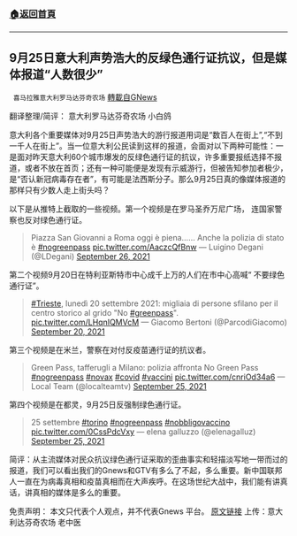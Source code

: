 ###  [:house:返回首頁](https://github.com/ourhimalayas/txt)
---


## 9月25日意大利声势浩大的反绿色通行证抗议，但是媒体报道“人数很少”
` 喜马拉雅意大利罗马达芬奇农场` [轉載自GNews](https://gnews.org/zh-hans/1559093/)

翻译整理/简评： 意大利罗马达芬奇农场  小白鸽

意大利各个重要媒体对9月25日声势浩大的游行报道用词是“数百人在街上”,“不到一千人在街上”。当一位意大利公民读到这样的报道，会面对以下两种可能性：一是面对昨天意大利60个城市爆发的反绿色通行证的抗议，许多重要报纸选择不报道，或者不放在首页；还有一种可能便是发现有示威游行，但被告知参加者极少，是“否认新冠病毒存在者”，有可能是法西斯分子。那么9月25日真的像媒体报道的那样只有少数人走上街头吗？

以下是从推特上截取的一些视频。第一个视频是在罗马圣乔万尼广场， 连国家警察也反对绿色通行证。



> Piazza San Giovanni a Roma oggi è piena…… Anche la polizia di stato è [#nogreenpass](https://twitter.com/hashtag/nogreenpass?src=hash&amp;ref_src=twsrc%5Etfw) [pic.twitter.com/AaczcQfBnw](https://t.co/AaczcQfBnw)
> — Luigino Degani (@LDegani) [September 26, 2021](https://twitter.com/LDegani/status/1441917479060754437?ref_src=twsrc%5Etfw)



第二个视频9月20日在特利亚斯特市中心成千上万的人们在市中心高喊“ 不要绿色通行证”。



> [#Trieste](https://twitter.com/hashtag/Trieste?src=hash&amp;ref_src=twsrc%5Etfw), lunedì 20 settembre 2021: migliaia di persone sfilano per il centro storico al grido "No [#greenpass](https://twitter.com/hashtag/greenpass?src=hash&amp;ref_src=twsrc%5Etfw)". [pic.twitter.com/LHqnIQMVcM](https://t.co/LHqnIQMVcM)
> — Giacomo Bertoni (@ParcodiGiacomo) [September 20, 2021](https://twitter.com/ParcodiGiacomo/status/1440008528404549633?ref_src=twsrc%5Etfw)



第三个视频是在米兰，警察在对付反疫苗通行证的抗议者。



> Green Pass, tafferugli a Milano: polizia affronta No Green Pass [#nogreenpass](https://twitter.com/hashtag/nogreenpass?src=hash&amp;ref_src=twsrc%5Etfw) [#novax](https://twitter.com/hashtag/novax?src=hash&amp;ref_src=twsrc%5Etfw) [#covid](https://twitter.com/hashtag/covid?src=hash&amp;ref_src=twsrc%5Etfw) [#vaccini](https://twitter.com/hashtag/vaccini?src=hash&amp;ref_src=twsrc%5Etfw) [pic.twitter.com/cnriOd34a6](https://t.co/cnriOd34a6)
> — Local Team (@localteamtv) [September 25, 2021](https://twitter.com/localteamtv/status/1441796564725477376?ref_src=twsrc%5Etfw)



第四个视频是在都灵，9月25日反强制绿色通行证。



> 25 settembre [#torino](https://twitter.com/hashtag/torino?src=hash&amp;ref_src=twsrc%5Etfw) [#nogreenpass](https://twitter.com/hashtag/nogreenpass?src=hash&amp;ref_src=twsrc%5Etfw) [#nobbligovaccino](https://twitter.com/hashtag/nobbligovaccino?src=hash&amp;ref_src=twsrc%5Etfw) [pic.twitter.com/0CssPdcVxy](https://t.co/0CssPdcVxy)
> — elena galluzzo (@elenagalluz) [September 25, 2021](https://twitter.com/elenagalluz/status/1441896039762448385?ref_src=twsrc%5Etfw)



简评：从主流媒体对民众抗议绿色通行证采取的歪曲事实和轻描淡写地一带而过的报道，我们可以看出我们的Gnews和GTV有多么了不起，多么重要。新中国联邦人一直在为病毒真相和疫苗真相而在大声疾呼。在这场世纪大战中，我们能有讲真话，讲真相的媒体是多么的重要。

免责声明： 本文只代表个人观点，并不代表Gnews 平台。
[原文链接](https://www.lindipendente.online/2021/09/26/no-green-pass-ieri-manifestazioni-imponenti-ma-per-i-media-cerano-poche-persone/)
上传：意大利达芬奇农场 老中医
